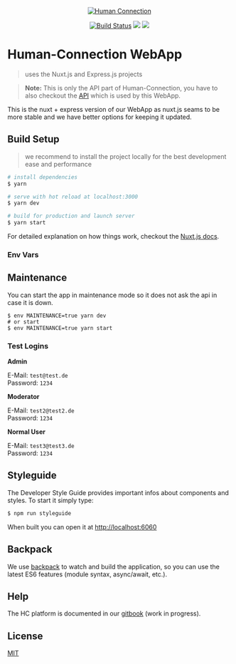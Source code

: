 <p align="center">
  <a href="https://human-connection.org"><img align="center" src="https://human-connection.org/wp-content/uploads/2017/11/human-connection-logo.svg" alt="Human Connection" /></a>
</p>


<p align="center">
  <a href="https://travis-ci.org/Human-Connection/WebApp"><img src="https://img.shields.io/travis/Human-Connection/WebApp/master.svg" alt="Build Status" /></a>
  <a href="https://david-dm.org/human-Connection/webapp"><img src="https://img.shields.io/david/human-connection/webapp.svg" "Dependencies" /></a>
  <a href="https://github.com/Human-Connection/WebApp/blob/develop/LICENSE.md"><img src="https://img.shields.io/badge/license-MIT-green.svg" "MIT" /></a>
</p>

# Human-Connection WebApp
> uses the Nuxt.js and Express.js projects

> **Note:** This is only the API part of Human-Connection, you have to also checkout the [API](https://github.com/Human-Connection/API) which is used by this WebApp.

This is the nuxt + express version of our WebApp as nuxt.js seams to be more stable and we have better options for keeping it updated.

## Build Setup

> we recommend to install the project locally for the best development ease and performance

``` bash
# install dependencies
$ yarn

# serve with hot reload at localhost:3000
$ yarn dev

# build for production and launch server
$ yarn start
```

For detailed explanation on how things work, checkout the [Nuxt.js docs](https://github.com/nuxt/nuxt.js).

### Env Vars

## Maintenance

You can start the app in maintenance mode so it does not ask the api in case it is down.
```
$ env MAINTENANCE=true yarn dev 
# or start
$ env MAINTENANCE=true yarn start
```

### Test Logins

**Admin**

E-Mail: `test@test.de`  
Password: `1234`

**Moderator**

E-Mail: `test2@test2.de`  
Password: `1234`

**Normal User**

E-Mail: `test3@test3.de`  
Password: `1234`

## Styleguide

The Developer Style Guide provides important infos about components and styles. To start it simply type:

``` bash
$ npm run styleguide
```
When built you can open it at [http://localhost:6060](http://localhost:6060)

## Backpack

We use [backpack](https://github.com/palmerhq/backpack) to watch and build the application, so you can use the latest ES6 features (module syntax, async/await, etc.).

## Help

The HC platform is documented in our [gitbook](https://www.gitbook.com/book/human-connection/documentation/) (work in progress).

## License 

[MIT](https://github.com/Human-Connection/WebApp/blob/develop/LICENSE.md)
